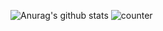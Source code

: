 ![Anurag's github stats](https://github-readme-stats.vercel.app/api?username=nabid-anzum)
![counter](https://[YourEndpoint].m.pipedream.net)

